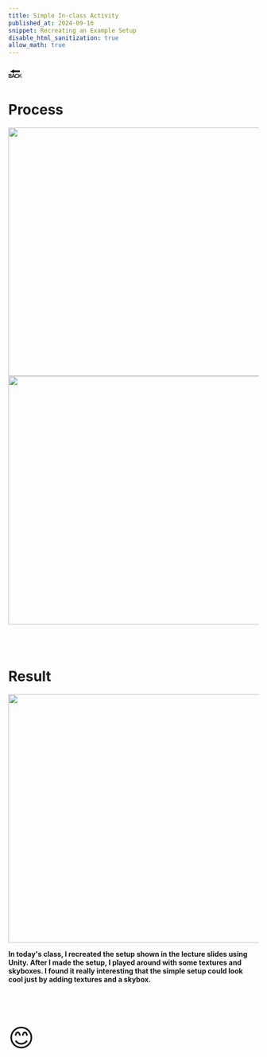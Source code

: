 ```yaml
---
title: Simple In-class Activity
published_at: 2024-09-16
snippet: Recreating an Example Setup 
disable_html_sanitization: true
allow_math: true
---
```



<a href="https://julienoh000-dms1-blog-83.deno.dev/" style="text-decoration: none; color: black;"><span style="font-size: 30px;">🔙</span></a>


# Process

<img src="sap.png" width="800" height="500">
<img src="sap2.png" width="800" height="500">


<br><br>

# Result

<img src="sar.png" width="800" height="500">

<br>

**In today's class, I recreated the setup shown in the lecture slides using Unity. After I made the setup, I played around with some textures and skyboxes. I found it really interesting that the simple setup could look cool just by adding textures and a skybox.**

<br>
<br>
<br>


<span style="font-size: 50px;">😊</span>